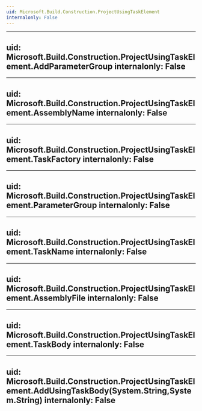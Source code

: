 ```yaml
---
uid: Microsoft.Build.Construction.ProjectUsingTaskElement
internalonly: False
---
```


---
uid: Microsoft.Build.Construction.ProjectUsingTaskElement.AddParameterGroup
internalonly: False
---

---
uid: Microsoft.Build.Construction.ProjectUsingTaskElement.AssemblyName
internalonly: False
---

---
uid: Microsoft.Build.Construction.ProjectUsingTaskElement.TaskFactory
internalonly: False
---

---
uid: Microsoft.Build.Construction.ProjectUsingTaskElement.ParameterGroup
internalonly: False
---

---
uid: Microsoft.Build.Construction.ProjectUsingTaskElement.TaskName
internalonly: False
---

---
uid: Microsoft.Build.Construction.ProjectUsingTaskElement.AssemblyFile
internalonly: False
---

---
uid: Microsoft.Build.Construction.ProjectUsingTaskElement.TaskBody
internalonly: False
---

---
uid: Microsoft.Build.Construction.ProjectUsingTaskElement.AddUsingTaskBody(System.String,System.String)
internalonly: False
---
